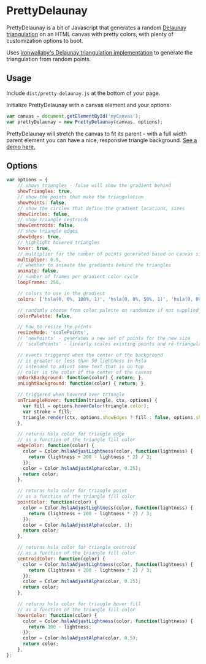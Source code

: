 # PrettyDelaunay

PrettyDelaunay is a bit of Javascript that generates a random [Delaunay triangulation](https://en.wikipedia.org/wiki/Delaunay_triangulation) on an HTML canvas with pretty colors, with plenty of customization options to boot.

Uses [ironwallaby's Delaunay triangulation implementation](https://github.com/ironwallaby/delaunay) to generate the triangulation from random points.

## Usage

Include `dist/pretty-delaunay.js` at the bottom of your page.

Initialize PrettyDelaunay with a canvas element and your options:

```javascript
var canvas = document.getElementById('myCanvas');
var prettyDelaunay = new PrettyDelaunay(canvas, options);
```

PrettyDelaunay will stretch the canvas to fit its parent - with a full width parent element you can have a nice, responsive triangle background. [See a demo here.](http://codepen.io/poochiepoochie/full/LGEwOB)

## Options

```javascript
var options = {
    // shows triangles - false will show the gradient behind
    showTriangles: true,
    // show the points that make the triangulation
    showPoints: false,
    // show the circles that define the gradient locations, sizes
    showCircles: false,
    // show triangle centroids
    showCentroids: false,
    // show triangle edges
    showEdges: true,
    // highlight hovered triangles
    hover: true,
    // multiplier for the number of points generated based on canvas size
    multiplier: 0.5,
    // whether to animate the gradients behind the triangles
    animate: false,
    // number of frames per gradient color cycle
    loopFrames: 250,

    // colors to use in the gradient
    colors: ['hsla(0, 0%, 100%, 1)', 'hsla(0, 0%, 50%, 1)', 'hsla(0, 0%, 0%, 1)'],

    // randomly choose from color palette on randomize if not supplied colors
    colorPalette: false,

    // how to resize the points
    resizeMode: 'scalePoints',
    // 'newPoints' - generates a new set of points for the new size
    // 'scalePoints' - linearly scales existing points and re-triangulates

    // events triggered when the center of the background
    // is greater or less than 50 lightness in hsla
    // intended to adjust some text that is on top
    // color is the color of the center of the canvas
    onDarkBackground: function(color) { return; },
    onLightBackground: function(color) { return; },

    // triggered when hovered over triangle
    onTriangleHover: function(triangle, ctx, options) {
      var fill = options.hoverColor(triangle.color);
      var stroke = fill;
      triangle.render(ctx, options.showEdges ? fill : false, options.showEdges ? false : stroke);
    },

    // returns hsla color for triangle edge
    // as a function of the triangle fill color
    edgeColor: function(color) {
      color = Color.hslaAdjustLightness(color, function(lightness) {
        return (lightness + 200 - lightness * 2) / 3;
      });
      color = Color.hslaAdjustAlpha(color, 0.25);
      return color;
    },

    // returns hsla color for triangle point
    // as a function of the triangle fill color
    pointColor: function(color) {
      color = Color.hslaAdjustLightness(color, function(lightness) {
        return (lightness + 200 - lightness * 2) / 3;
      });
      color = Color.hslaAdjustAlpha(color, 1);
      return color;
    },

    // returns hsla color for triangle centroid
    // as a function of the triangle fill color
    centroidColor: function(color) {
      color = Color.hslaAdjustLightness(color, function(lightness) {
        return (lightness + 200 - lightness * 2) / 3;
      });
      color = Color.hslaAdjustAlpha(color, 0.25);
      return color;
    },

    // returns hsla color for triangle hover fill
    // as a function of the triangle fill color
    hoverColor: function(color) {
      color = Color.hslaAdjustLightness(color, function(lightness) {
        return 100 - lightness;
      });
      color = Color.hslaAdjustAlpha(color, 0.5);
      return color;
    },
};

```

